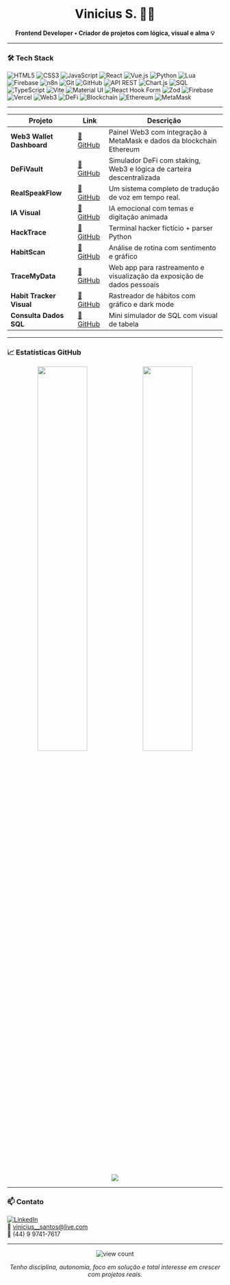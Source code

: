 <h1 align="center">Vinicius S. 👨‍💻</h1>

<p align="center">
  <b>Frontend Developer • Criador de projetos com lógica, visual e alma 💡</b>
</p>

---

### 🛠 Tech Stack

![HTML5](https://img.shields.io/badge/HTML5-E34F26?style=for-the-badge&logo=html5&logoColor=white)
![CSS3](https://img.shields.io/badge/CSS3-1572B6?style=for-the-badge&logo=css3&logoColor=white)
![JavaScript](https://img.shields.io/badge/JavaScript-F7DF1E?style=for-the-badge&logo=javascript&logoColor=black)
![React](https://img.shields.io/badge/React-20232A?style=for-the-badge&logo=react&logoColor=61DAFB)
![Vue.js](https://img.shields.io/badge/Vue.js-35495E?style=for-the-badge&logo=vue.js&logoColor=4FC08D)
![Python](https://img.shields.io/badge/Python-3776AB?style=for-the-badge&logo=python&logoColor=white)
![Lua](https://img.shields.io/badge/Lua-000080?style=for-the-badge&logo=lua&logoColor=white)
![Firebase](https://img.shields.io/badge/Firebase-FFA611?style=for-the-badge&logo=firebase&logoColor=black)
![n8n](https://img.shields.io/badge/n8n-A1265D?style=for-the-badge&logo=n8n&logoColor=white)
![Git](https://img.shields.io/badge/Git-F05032?style=for-the-badge&logo=git&logoColor=white)
![GitHub](https://img.shields.io/badge/GitHub-181717?style=for-the-badge&logo=github&logoColor=white)
![API REST](https://img.shields.io/badge/API%20REST-6DB33F?style=for-the-badge&logo=serverless&logoColor=white)
![Chart.js](https://img.shields.io/badge/Chart.js-F5788D?style=for-the-badge&logo=chartdotjs&logoColor=white)
![SQL](https://img.shields.io/badge/SQL-336791?style=for-the-badge&logo=postgresql&logoColor=white)
![TypeScript](https://img.shields.io/badge/TypeScript-3178C6?style=for-the-badge&logo=typescript&logoColor=white)
![Vite](https://img.shields.io/badge/Vite-646CFF?style=for-the-badge&logo=vite&logoColor=FFD62E)
![Material UI](https://img.shields.io/badge/MUI-007FFF?style=for-the-badge&logo=mui&logoColor=white)
![React Hook Form](https://img.shields.io/badge/React%20Hook%20Form-EC5990?style=for-the-badge&logo=reacthookform&logoColor=white)
![Zod](https://img.shields.io/badge/Zod-3E67B1?style=for-the-badge&logo=zod&logoColor=white)
![Firebase](https://img.shields.io/badge/Firebase-FFCA28?style=for-the-badge&logo=firebase&logoColor=black)
![Vercel](https://img.shields.io/badge/Vercel-000000?style=for-the-badge&logo=vercel&logoColor=white)
![Web3](https://img.shields.io/badge/Web3-000000?style=for-the-badge&logo=web3dotjs&logoColor=white)
![DeFi](https://img.shields.io/badge/DeFi-62688F?style=for-the-badge&logo=bitcoin&logoColor=white)
![Blockchain](https://img.shields.io/badge/Blockchain-121D33?style=for-the-badge&logo=blockchain-dot-com&logoColor=white)
![Ethereum](https://img.shields.io/badge/Ethereum-3C3C3D?style=for-the-badge&logo=ethereum&logoColor=white)
![MetaMask](https://img.shields.io/badge/MetaMask-F6851B?style=for-the-badge&logo=metamask&logoColor=white)



---


| Projeto                   | Link                                                                 | Descrição                                                               |
| ------------------------- | -------------------------------------------------------------------- | ----------------------------------------------------------------------- |
| **Web3 Wallet Dashboard** | [🔗 GitHub](https://github.com/vinicius030303/web3-wallet-dashboard) | Painel Web3 com integração à MetaMask e dados da blockchain Ethereum    |
| **DeFiVault**             | [🔗 GitHub](https://github.com/vinicius030303/defivault)             | Simulador DeFi com staking, Web3 e lógica de carteira descentralizada   |
| **RealSpeakFlow**         | [🔗 GitHub](https://github.com/vinicius030303/RealSpeakFlow)         | Um sistema completo de tradução de voz em tempo real.                   |
| **IA Visual**             | [🔗 GitHub](https://github.com/vinicius030303/ia-visual-respostas)   | IA emocional com temas e digitação animada                              |
| **HackTrace**             | [🔗 GitHub](https://github.com/vinicius030303/hacktrace)             | Terminal hacker fictício + parser Python                                |
| **HabitScan**             | [🔗 GitHub](https://github.com/vinicius030303/habit-scan)            | Análise de rotina com sentimento e gráfico                              |
| **TraceMyData**           | [🔗 GitHub](https://github.com/vinicius030303/tracemydata)           | Web app para rastreamento e visualização da exposição de dados pessoais |
| **Habit Tracker Visual**  | [🔗 GitHub](https://github.com/vinicius030303/habit-tracker-visual)  | Rastreador de hábitos com gráfico e dark mode                           |
| **Consulta Dados SQL**    | [🔗 GitHub](https://github.com/vinicius030303/consulta-dados-sql)    | Mini simulador de SQL com visual de tabela                              |


---

### 📈 Estatísticas GitHub

<p align="center">
  <img width="48%" src="https://github-readme-stats.vercel.app/api?username=vinicius030303&show_icons=true&theme=tokyonight" />
  <img width="48%" src="https://github-readme-streak-stats.herokuapp.com/?user=vinicius030303&theme=tokyonight"/>
</p>

<p align="center">
  <img src="https://github-readme-stats.vercel.app/api/top-langs/?username=vinicius030303&layout=compact&theme=tokyonight" />
</p>

---

### 📫 Contato

[![LinkedIn](https://img.shields.io/badge/-LinkedIn-0077B5?style=flat-square&logo=linkedin&logoColor=white)](https://linkedin.com/in/vinicius-front)  
📧 vinicius__santos@live.com  
📱 (44) 9 9741-7617

---

<p align="center">
  <img src="https://komarev.com/ghpvc/?username=vinicius030303&label=Profile+Views&color=blueviolet&style=flat" alt="view count"/>
</p>

<p align="center"><i>Tenho disciplina, autonomia, foco em solução e total interesse em crescer com projetos reais.</i></p>
